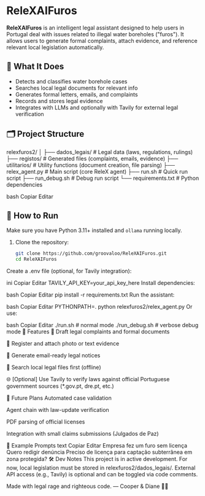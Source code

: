 # ReleXAIFuros

**ReleXAIFuros** is an intelligent legal assistant designed to help users in Portugal deal with issues related to illegal water boreholes ("furos"). It allows users to generate formal complaints, attach evidence, and reference relevant local legislation automatically.

## 🧠 What It Does

- Detects and classifies water borehole cases
- Searches local legal documents for relevant info
- Generates formal letters, emails, and complaints
- Records and stores legal evidence
- Integrates with LLMs and optionally with Tavily for external legal verification

## 🗂️ Project Structure


relexfuros2/ │ ├── dados_legais/ # Legal data (laws, regulations, rulings) ├── registos/ # Generated files (complaints, emails, evidence) ├── utilitarios/ # Utility functions (document creation, file parsing) ├── relex_agent.py # Main script (core ReleX agent) ├── run.sh # Quick run script ├── run_debug.sh # Debug run script └── requirements.txt # Python dependencies

bash
Copiar
Editar



## 🚀 How to Run

Make sure you have Python 3.11+ installed and `ollama` running locally.

1. Clone the repository:
   ```bash
   git clone https://github.com/groovaloo/ReleXAIFuros.git
   cd ReleXAIFuros
Create a .env file (optional, for Tavily integration):

ini
Copiar
Editar
TAVILY_API_KEY=your_api_key_here
Install dependencies:

bash
Copiar
Editar
pip install -r requirements.txt
Run the assistant:

bash
Copiar
Editar
PYTHONPATH=. python relexfuros2/relex_agent.py
Or use:

bash
Copiar
Editar
./run.sh          # normal mode
./run_debug.sh    # verbose debug mode
📎 Features
📝 Draft legal complaints and formal documents

📎 Register and attach photo or text evidence

📧 Generate email-ready legal notices

📄 Search local legal files first (offline)

🌐 [Optional] Use Tavily to verify laws against official Portuguese government sources (*.gov.pt, dre.pt, etc.)

📌 Future Plans
Automated case validation

Agent chain with law-update verification

PDF parsing of official licenses

Integration with small claims submissions (Julgados de Paz)

💬 Example Prompts
text
Copiar
Editar
Empresa fez um furo sem licença
Quero redigir denúncia
Preciso de licença para captação subterrânea em zona protegida?
🛠️ Dev Notes
This project is in active development. For now, local legislation must be stored in relexfuros2/dados_legais/. External API access (e.g., Tavily) is optional and can be toggled via code comments.

Made with legal rage and righteous code.
— Cooper & Diane 💼💧

